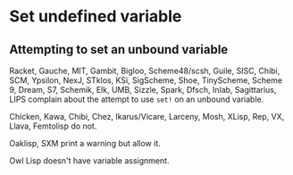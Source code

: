 # Set undefined variable

## Attempting to set an unbound variable

Racket, Gauche, MIT, Gambit, Bigloo, Scheme48/scsh, Guile, SISC, Chibi, SCM, Ypsilon, NexJ, STklos, KSi, SigScheme, Shoe, TinyScheme, Scheme 9, Dream, S7, Schemik, Elk, UMB, Sizzle, Spark, Dfsch, Inlab, Sagittarius, LIPS complain about the attempt to use `set!` on an unbound variable.

Chicken, Kawa, Chibi, Chez, Ikarus/Vicare, Larceny, Mosh, XLisp, Rep, VX, Llava, Femtolisp do not.

Oaklisp, SXM print a warning but allow it.

Owl Lisp doesn't have variable assignment.

